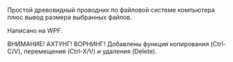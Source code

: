 Простой древовидный проводник по файловой системе компьютера плюс вывод размера выбранных файлов. 

Написано на WPF.

ВНИМАНИЕ! АХТУНГ! ВОРНИНГ! Добавлены функция копирования (Ctrl-C/V), перемещения (Ctrl-X/V) и удаления (Delete).
